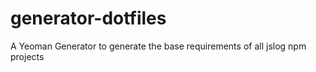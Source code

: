 # generator-dotfiles
A Yeoman Generator to generate the base requirements of all jslog npm projects
